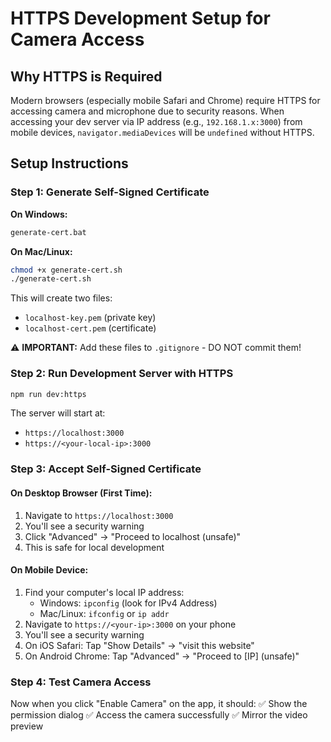 # HTTPS Development Setup for Camera Access

## Why HTTPS is Required

Modern browsers (especially mobile Safari and Chrome) require HTTPS for accessing camera and microphone due to security reasons. When accessing your dev server via IP address (e.g., `192.168.1.x:3000`) from mobile devices, `navigator.mediaDevices` will be `undefined` without HTTPS.

## Setup Instructions

### Step 1: Generate Self-Signed Certificate

**On Windows:**
```cmd
generate-cert.bat
```

**On Mac/Linux:**
```bash
chmod +x generate-cert.sh
./generate-cert.sh
```

This will create two files:
- `localhost-key.pem` (private key)
- `localhost-cert.pem` (certificate)

⚠️ **IMPORTANT:** Add these files to `.gitignore` - DO NOT commit them!

### Step 2: Run Development Server with HTTPS

```bash
npm run dev:https
```

The server will start at:
- `https://localhost:3000`
- `https://<your-local-ip>:3000`

### Step 3: Accept Self-Signed Certificate

#### On Desktop Browser (First Time):
1. Navigate to `https://localhost:3000`
2. You'll see a security warning
3. Click "Advanced" → "Proceed to localhost (unsafe)"
4. This is safe for local development

#### On Mobile Device:
1. Find your computer's local IP address:
   - Windows: `ipconfig` (look for IPv4 Address)
   - Mac/Linux: `ifconfig` or `ip addr`
2. Navigate to `https://<your-ip>:3000` on your phone
3. You'll see a security warning
4. On iOS Safari: Tap "Show Details" → "visit this website"
5. On Android Chrome: Tap "Advanced" → "Proceed to [IP] (unsafe)"

### Step 4: Test Camera Access

Now when you click "Enable Camera" on the app, it should:
✅ Show the permission dialog
✅ Access the camera successfully
✅ Mirror the video preview